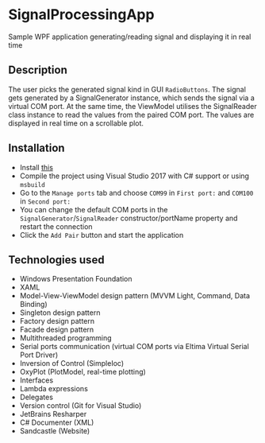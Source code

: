 # SignalProcessingApp
Sample WPF application generating/reading signal and displaying it in real time

## Description
The user picks the generated signal kind in GUI `RadioButtons`. The signal gets generated by a SignalGenerator instance,
which sends the signal via a virtual COM port. At the same time, the ViewModel utilises the SignalReader class instance
to read the values from the paired COM port. The values are displayed in real time on a scrollable plot.

## Installation
* Install [this](https://www.eltima.com/download/vspd.exe)
* Compile the project using Visual Studio 2017 with C# support or using `msbuild`
* Go to the `Manage ports` tab and choose `COM99` in `First port:` and `COM100` in `Second port:`
* You can change the default COM ports in the `SignalGenerator`/`SignalReader` constructor/portName property and restart the connection
* Click the `Add Pair` button and start the application

## Technologies used
* Windows Presentation Foundation
* XAML
* Model-View-ViewModel design pattern (MVVM Light, Command, Data Binding)
* Singleton design pattern
* Factory design pattern
* Facade design pattern
* Multithreaded programming
* Serial ports communication (virtual COM ports via Eltima Virtual Serial Port Driver)
* Inversion of Control (SimpleIoc)
* OxyPlot (PlotModel, real-time plotting)
* Interfaces
* Lambda expressions
* Delegates
* Version control (Git for Visual Studio)
* JetBrains Resharper
* C# Documenter (XML)
* Sandcastle (Website)

